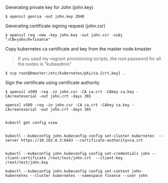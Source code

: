 Generating private key for John (john.key)
```
$ openssl genrsa -out john.key 2048
```

Generating certificate signing request (john.csr)
```
$ openssl req -new -key john.key -out john.csr -subj "/CN=john/O=finance"
```

Copy kubernetes ca certificate and key from the master node kmaster
>If you used my vagrant provisioning scripts, the root password for all the nodes is "kubeadmin"
```
$ scp root@kmaster:/etc/kubernetes/pki/ca.{crt,key} .
```

Sign the certificate using certificate authority
```
$ openssl x509 -req -in john.csr -CA ca.crt -CAkey ca.key -CAcreateserial -out john.crt -days 365
```

```
openssl x509 -req -in john.csr -CA ca.crt -CAkey ca.key -CAcreateserial -out john.crt -days 365

	
kubectl get config view

	
kubectl --kubeconfig john.kubeconfig config set-cluster kubernetes  --server https://10.182.0.3:6443 --certificate-authority=ca.crt


kubectl --kubeconfig john.kubeconfig config set-credentials john --client-certificate /root/test/john.crt  --client-key /root/test/john.key

kubectl --kubeconfig john.kubeconfig config set-context john-kubernetes --cluster kubernetes --namespace finance --user john 
```
